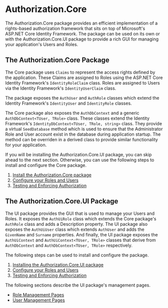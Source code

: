 # Authorization.Core

The Authorization.Core package provides an efficient implementation of a rights-based authorization 
framework that sits on top of Microsoft's ASP.NET Core Identity Framework. The package can be used 
on its own or with the Authorization.Core.UI package to provide a rich GUI for managing your 
application's Users and Roles.

## The Authorization.Core Package

The Core package uses `Claims` to represent the access rights defined by the application. These Claims are 
assigned to Roles using the ASP.NET Core Identity Framework's `IdentityRoleClaim` class. Roles are assigned 
to Users via the Identity Framework's `IdentityUserClaim` class.

The package exposes the `AuthUser` and `AuthRole` classes which extend the Identity Framework's `IdentityUser` 
and `IdentityRole` classes. 

The Core package also exposes the `AuthDbContext` and a generic `AuthDbContext<TUser, TRole>` class. 
These classes extend the Identity Framework's `IdentityDbContext<TUser, TRole, string>` class. They 
provide a virtual `SeedDatabase` method which is used to ensure that the Administrator Role and User 
account exist in the database during application startup. The method can be overriden in a derived class to 
provide similar functionality for your application.

If you will be installing the Authorization.Core.UI package, you can skip ahead to the next section. 
Otherwise, you can use the following steps to install and configure the Core package.

1. [Install the Authorization.Core package](docs/Install-Core-Package.md)
2. [Configure your Roles and Users](docs/Configure-Core-Roles-and-Users.md)
3. [Testing and Enforcing Authorization](docs/Enforcing-Authorization.md)

## The Authorization.Core.UI Package

The UI package provides the GUI that is used to manage your Users and Roles. It exposes the `AuthUiRole` 
class which extends the Core package's `AuthRole` class and adds a Description property. The UI package 
also exposes the `AuthUiUser` class which extends `AuthUser` and  adds the `GivenName` and `Surname` 
properties. And finally, the UI package exposes the `AuthUiContext` and `AuthUiContext<TUser, TRole>` 
classes that derive from `AuthDbContext` and `AuthDbContext<TUser, TRole>` respectively.

The following steps can be used to install and configure the package.

1. [Installing the Authorization.Core.UI package](docs/Install-UI-Package.md)
2. [Configure your Roles and Users](docs/Configure-UI-Roles-and-Users.md)
3. [Testing and Enforcing Authorization](docs/Enforcing-Authorization.md)

The following sections describe the UI package's management pages.

- [Role Management Pages](docs/UI-Role-Management-Page.md)
- [User Management Pages](docs/UI-User-Management-Page.md)